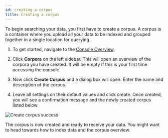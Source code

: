 ```yaml
---
id: creating-a-corpus
title: Creating a corpus
---
```


To begin searching your data, you first have to create a corpus. A corpus 
is a container where you upload all your data to be indexed and grouped 
together in a single location for querying.

1. To get started, navigate to the [Console Overview](https://console.vectara.com/overview).

2. Click **Corpora** on the left sidebar. This will open an overview of the 
   corpora you have created. It will be empty if this is your first time 
   accessing the console.

3.  Now click **Create Corpus** and a dialog box will open. Enter the
    name and description of the corpus.

4.  Leave all settings on their default values and click create. Once created,
    you will see a confirmation message and the newly created corpus listed
    below.

  ![Create corpus success](/img/create_corpus_success.png)

The corpus is now created and ready to receive your data. You might want to head
towards how to index data and the corpus overview.